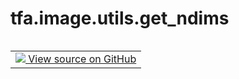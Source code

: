 <div itemscope itemtype="http://developers.google.com/ReferenceObject">
<meta itemprop="name" content="tfa.image.utils.get_ndims" />
<meta itemprop="path" content="Stable" />
</div>

# tfa.image.utils.get_ndims


<table class="tfo-notebook-buttons tfo-api" align="left">

<td>
  <a target="_blank" href="https://github.com/tensorflow/addons/tree/r0.6/tensorflow_addons/image/utils.py#L24-L25">
    <img src="https://www.tensorflow.org/images/GitHub-Mark-32px.png" />
    View source on GitHub
  </a>
</td></table>





``` python
tfa.image.utils.get_ndims(image)
```



<!-- Placeholder for "Used in" -->
